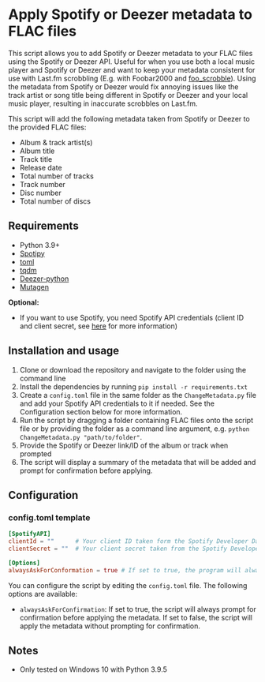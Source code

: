 # Apply Spotify or Deezer metadata to FLAC files

This script allows you to add Spotify or Deezer metadata to your FLAC files using the Spotify or Deezer API. Useful for when you use both a local music player and Spotify or Deezer and want to keep your metadata consistent for use with Last.fm scrobbling (E.g. with Foobar2000 and [foo_scrobble](https://github.com/gix/foo_scrobble)). Using the metadata from Spotify or Deezer would fix annoying issues like the track artist or song title being different in Spotify or Deezer and your local music player, resulting in inaccurate scrobbles on Last.fm.

This script will add the following metadata taken from Spotify or Deezer to the provided FLAC files:

- Album & track artist(s)
- Album title
- Track title
- Release date
- Total number of tracks
- Track number
- Disc number
- Total number of discs

## Requirements

- Python 3.9+
- [Spotipy](https://pypi.org/project/spotipy/)
- [toml](https://pypi.org/project/toml/)
- [tqdm](https://pypi.org/project/tqdm/)
- [Deezer-python](https://pypi.org/project/deezer-python/)
- [Mutagen](https://pypi.org/project/mutagen/)

**Optional:**

- If you want to use Spotify, you need Spotify API credentials (client ID and client secret, see [here](https://developer.spotify.com/dashboard/applications) for more information)

## Installation and usage

1. Clone or download the repository and navigate to the folder using the command line
2. Install the dependencies by running `pip install -r requirements.txt`
3. Create a `config.toml` file in the same folder as the `ChangeMetadata.py` file and add your Spotify API credentials to it if needed. See the Configuration section below for more information.
4. Run the script by dragging a folder containing FLAC files onto the script file or by providing the folder as a command line argument, e.g. `python ChangeMetadata.py "path/to/folder"`.
5. Provide the Spotify or Deezer link/ID of the album or track when prompted
6. The script will display a summary of the metadata that will be added and prompt for confirmation before applying.

## Configuration

### config.toml template

```toml
[SpotifyAPI]
clientId = ""      # Your client ID taken form the Spotify Developer Dashboard
clientSecret = ""  # Your client secret taken from the Spotify Developer Dashboard

[Options]
alwaysAskForConformation = true # If set to true, the program will always ask for confirmation before applying the metadata changes
```

You can configure the script by editing the `config.toml` file. The following options are available:

- `alwaysAskForConfirmation`: If set to true, the script will always prompt for confirmation before applying the metadata. If set to false, the script will apply the metadata without prompting for confirmation.

## Notes

- Only tested on Windows 10 with Python 3.9.5

